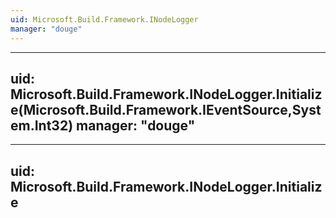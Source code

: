 ```yaml
---
uid: Microsoft.Build.Framework.INodeLogger
manager: "douge"
---
```


---
uid: Microsoft.Build.Framework.INodeLogger.Initialize(Microsoft.Build.Framework.IEventSource,System.Int32)
manager: "douge"
---

---
uid: Microsoft.Build.Framework.INodeLogger.Initialize
---
